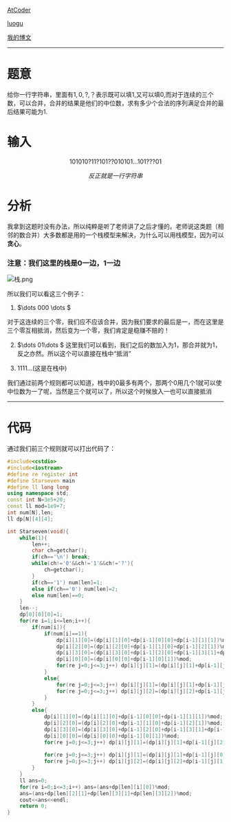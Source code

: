 [AtCoder](https://atcoder.jp/contests/agc022/tasks/agc022_e)

[luogu](https://www.luogu.com.cn/problem/AT3950)

[我的博文](https://www.cnblogs.com/starseven/p/13110345.html)

-----------------------------------------------

# 题意

给你一行字符串，里面有$1,0,?$,？表示既可以填$1$,又可以填$0$,而对于连续的三个数，可以合并，合并的结果是他们的中位数，求有多少个合法的序列满足合并的最后结果可能为1.

# 输入

$$ 101010?11?101??010101\dots 101???01$$

$$ 反正就是一行字符串 $$

# 分析

我拿到这题时没有办法，所以纯粹是听了老师讲了之后才懂的。老师说这类题（相邻的数合并）大多数都是用的一个栈模型来解决，为什么可以用栈模型，因为可以**贪心**。

### 注意：我们这里的栈是0一边，1一边

![栈.png](https://i.loli.net/2020/06/12/qH6jRmJX4E7vd1A.png)

所以我们可以看这三个例子：

1. $\dots 000 \dots $

对于这连续的三个零，我们应不应该合并，因为我们要求的最后是一，而在这里是三个零互相抵消，然后变为一个零，我们肯定是稳赚不赔的！

2. $\dots 01\dots $
这里我们可以看到，我们之后的数加入为1，那合并就为1，反之亦然。所以这个可以直接在栈中“抵消”

3. $1111\dots$(这是在栈中)

我们通过前两个规则都可以知道，栈中的0最多有两个，那两个0用几个1就可以使中位数为一了呢，当然是三个就可以了，所以这个时候放入一也可以直接抵消

------

# 代码

通过我们前三个规则就可以打出代码了：

```cpp
#include<cstdio>
#include<iostream>
#define re register int
#define Starseven main
#define ll long long
using namespace std;
const int N=3e5+20;
const ll mod=1e9+7;
int num[N],len;
ll dp[N][4][4];

int Starseven(void){
	while(1){
		len++;
		char ch=getchar();
		if(ch=='\n') break;
		while(ch!='0'&&ch!='1'&&ch!='?'){
			ch=getchar();
		}
		if(ch=='1') num[len]=1;
		else if(ch=='0') num[len]=2;
		else num[len]==0; 
	}
	len--;
	dp[0][0][0]=1;
	for(re i=1;i<=len;i++){
		if(num[i]){
			if(num[i]==1){
				dp[i][1][0]=(dp[i][1][0]+dp[i-1][0][0]+dp[i-1][1][1])%mod;
				dp[i][2][0]=(dp[i][2][0]+dp[i-1][1][0]+dp[i-1][2][1])%mod;
				dp[i][3][0]=(dp[i][3][0]+dp[i-1][2][0]+dp[i-1][3][1]+dp[i-1][3][0])%mod;
				dp[i][0][0]=(dp[i][0][0]+dp[i-1][0][1])%mod;
				for(re j=0;j<=3;j++) dp[i][j][1]=(dp[i][j][1]+dp[i-1][j][2])%mod;
			}
			else{
				for(re j=0;j<=3;j++) dp[i][j][1]=(dp[i][j][1]+dp[i-1][j][0]+dp[i-1][j][2])%mod;
				for(re j=0;j<=3;j++) dp[i][j][2]=(dp[i][j][2]+dp[i-1][j][1])%mod;
			}
		}
		else{
			dp[i][1][0]=(dp[i][1][0]+dp[i-1][0][0]+dp[i-1][1][1])%mod;
			dp[i][2][0]=(dp[i][2][0]+dp[i-1][1][0]+dp[i-1][2][1])%mod;
			dp[i][3][0]=(dp[i][3][0]+dp[i-1][2][0]+dp[i-1][3][1]+dp[i-1][3][0])%mod;
			dp[i][0][0]=(dp[i][0][0]+dp[i-1][0][1])%mod;
			for(re j=0;j<=3;j++) dp[i][j][1]=(dp[i][j][1]+dp[i-1][j][2])%mod;
			
			for(re j=0;j<=3;j++) dp[i][j][1]=(dp[i][j][1]+dp[i-1][j][0]+dp[i-1][j][2])%mod;
			for(re j=0;j<=3;j++) dp[i][j][2]=(dp[i][j][2]+dp[i-1][j][1])%mod;
		}
	}
	ll ans=0;
	for(re i=0;i<=3;i++) ans=(ans+dp[len][i][0])%mod;
	ans=(ans+dp[len][2][1]+dp[len][3][1]+dp[len][3][2])%mod;
	cout<<ans<<endl;
	return 0;
}
```